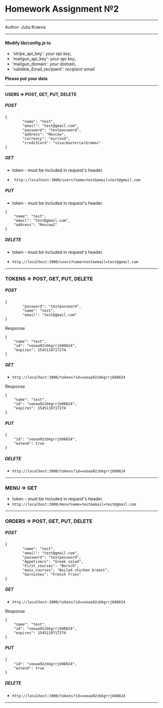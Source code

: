 # Homework Assignment №2
***
Author: Julia Kraeva
***



#### Modify lib/config.js to 

* 'stripe_api_key': _your api key_,
* 'mailgun_api_key': _your api key_,
* 'mailgun_domain': _your domain_,
* 'validete_Email_recipient': _recipient email_

**Please put your data**
***


#### USERS => POST, GET, PUT, DELETE

##### POST
```
{
        "name": "test",
        "email": "test@gmail.com",
        "password": "testpassword",
        "address": "Moscow",
        "currency": "eur/usd",
        "creditCard": "visa/mastercard/amex"
}
```

##### GET

* token - must be included in request's header.

* ``` http://localhost:3000/users?name=test&email=test@gmail.com```


##### PUT

* token - must be included in request's header.
```
{
    "name": "test",
    "email": "test@gmail.com",
    "address": "Moscow2"
}
```

##### DELETE

* token - must be included in request's header.

* ``` http://localhost:3000/users?name=test&email=test@gmail.com ```

***


### TOKENS => POST, GET, PUT, DELETE

##### POST
```
{
        "password": "testpassword",
        "name": "test",
        "email": "test@gmail.com"
}
```
Response
```
{
    "name": "test",
    "id": "vooaa92zbkgrrjb08824",
    "expires": 1545119717274
}
```

##### GET

* ``` http://localhost:3000/tokens?id=vooaa92zbkgrrjb08824 ```

Response
```
{
    "name": "test",
    "id": "vooaa92zbkgrrjb08824",
    "expires": 1545119717274
}
```

##### PUT

```
{
    "id": "vooaa92zbkgrrjb08824",
    "extend": true
}
```

##### DELETE

* ``` http://localhost:3000/tokens?id=vooaa92zbkgrrjb08824 ```

***
### MENU => GET
* token - must be included in request's header.
* ``` http://localhost:3000/menu?name=test&email=test@gmail.com  ```
***
### ORDERS => POST, GET, PUT, DELETE
##### POST
```
{   
        "name": "test",
        "email": "test@gmail.com",
        "password": "testpassword",
        "Appetizers": "Greek salad",
        "First_courses": "Borsch",
        "main_courses": "Boiled chicken breast",
        "Garnishes": "French fries"
}
```

##### GET

* ``` http://localhost:3000/tokens?id=vooaa92zbkgrrjb08824 ```

Response
```
{
    "name": "test",
    "id": "vooaa92zbkgrrjb08824",
    "expires": 1545119717274
}
```

##### PUT

```
{
    "id": "vooaa92zbkgrrjb08824",
    "extend": true
}
```

##### DELETE

* ``` http://localhost:3000/tokens?id=vooaa92zbkgrrjb08824 ```

***
